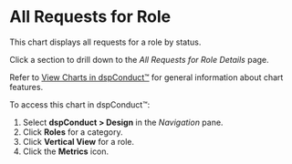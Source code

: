 # All Requests for Role

This chart displays all requests for a role by
<span id="Request Status dspConduct" class="popUpLink">status</span>.

Click a section to drill down to the *All Requests for Role Details*
page.

Refer to [View Charts in dspConduct™](../Use_Cases/View_Charts.htm) for
general information about chart features.

To access this chart in dspConduct™:

1.  Select **dspConduct \> Design** in the *Navigation* pane.
2.  Click **Roles** for a category.
3.  Click **Vertical View** for a role.
4.  Click the **Metrics** icon.
